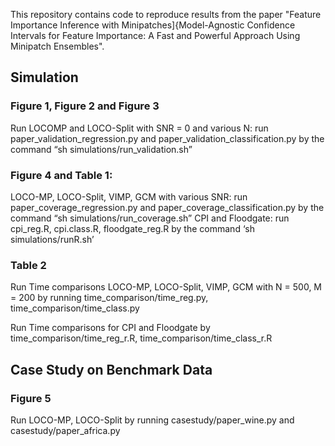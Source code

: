 This repository contains code to reproduce results from the paper "Feature Importance Inference with Minipatches]{Model-Agnostic Confidence Intervals for Feature Importance: A Fast and Powerful Approach Using Minipatch Ensembles". 

##  Simulation 
### Figure 1, Figure 2 and Figure 3 
Run LOCOMP and LOCO-Split with SNR = 0 and various N: run paper_validation_regression.py and paper_validation_classification.py by the command “sh simulations/run_validation.sh”



### Figure 4 and Table 1:  
LOCO-MP, LOCO-Split, VIMP, GCM with various SNR: run paper_coverage_regression.py and paper_coverage_classification.py by the command “sh simulations/run_coverage.sh”
CPI and Floodgate: run cpi_reg.R, cpi.class.R, floodgate_reg.R  by the command ‘sh simulations/runR.sh’   

### Table 2
Run Time comparisons  LOCO-MP, LOCO-Split, VIMP, GCM with N = 500, M = 200 by running time_comparison/time_reg.py, time_comparison/time_class.py

Run Time comparisons for CPI and Floodgate by time_comparison/time_reg_r.R, time_comparison/time_class_r.R


## Case Study on Benchmark Data
### Figure 5 
Run LOCO-MP, LOCO-Split by running casestudy/paper_wine.py and casestudy/paper_africa.py 

